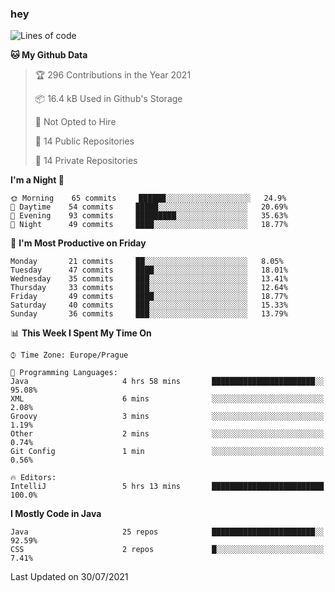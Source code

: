 ### hey

<!--START_SECTION:waka-->
![Lines of code](https://img.shields.io/badge/From%20Hello%20World%20I%27ve%20Written-118860%20lines%20of%20code-blue)

**🐱 My Github Data** 

> 🏆 296 Contributions in the Year 2021
 > 
> 📦 16.4 kB Used in Github's Storage 
 > 
> 🚫 Not Opted to Hire
 > 
> 📜 14 Public Repositories 
 > 
> 🔑 14 Private Repositories  
 > 
**I'm a Night 🦉** 

```text
🌞 Morning    65 commits     ██████░░░░░░░░░░░░░░░░░░░   24.9% 
🌆 Daytime    54 commits     █████░░░░░░░░░░░░░░░░░░░░   20.69% 
🌃 Evening    93 commits     █████████░░░░░░░░░░░░░░░░   35.63% 
🌙 Night      49 commits     ████░░░░░░░░░░░░░░░░░░░░░   18.77%

```
📅 **I'm Most Productive on Friday** 

```text
Monday       21 commits     ██░░░░░░░░░░░░░░░░░░░░░░░   8.05% 
Tuesday      47 commits     ████░░░░░░░░░░░░░░░░░░░░░   18.01% 
Wednesday    35 commits     ███░░░░░░░░░░░░░░░░░░░░░░   13.41% 
Thursday     33 commits     ███░░░░░░░░░░░░░░░░░░░░░░   12.64% 
Friday       49 commits     ████░░░░░░░░░░░░░░░░░░░░░   18.77% 
Saturday     40 commits     ███░░░░░░░░░░░░░░░░░░░░░░   15.33% 
Sunday       36 commits     ███░░░░░░░░░░░░░░░░░░░░░░   13.79%

```


📊 **This Week I Spent My Time On** 

```text
⌚︎ Time Zone: Europe/Prague

💬 Programming Languages: 
Java                     4 hrs 58 mins       ███████████████████████░░   95.08% 
XML                      6 mins              ░░░░░░░░░░░░░░░░░░░░░░░░░   2.08% 
Groovy                   3 mins              ░░░░░░░░░░░░░░░░░░░░░░░░░   1.19% 
Other                    2 mins              ░░░░░░░░░░░░░░░░░░░░░░░░░   0.74% 
Git Config               1 min               ░░░░░░░░░░░░░░░░░░░░░░░░░   0.56%

🔥 Editors: 
IntelliJ                 5 hrs 13 mins       █████████████████████████   100.0%

```

**I Mostly Code in Java** 

```text
Java                     25 repos            ███████████████████████░░   92.59% 
CSS                      2 repos             █░░░░░░░░░░░░░░░░░░░░░░░░   7.41%

```



 Last Updated on 30/07/2021
<!--END_SECTION:waka-->
